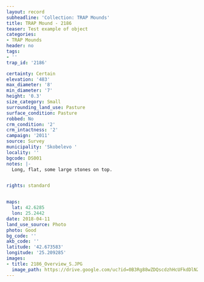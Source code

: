 ```yaml
---
layout: record
subheadline: 'Collection: TRAP Mounds'
title: TRAP Mound - 2186
teaser: Test example of object
categories:
- TRAP Mounds
header: no
tags:
- ''
trap_id: '2186'

certainty: Certain
elevation: '483'
max_diameter: '8'
min_diameter: '7'
height: '0.3'
size_category: Small
surrounding_land_use: Pasture
surface_condition: Pasture
robbed: No
crm_condition: '2'
crm_intactness: '2'
campaign: '2011'
source: Survey
municipality: 'Skobelevo '
locality: ''
bgcode: DS001
notes: |-
  Long, flat, some large stones on top.


rights: standard


maps:
  lat: 42.6285
  lon: 25.2442
date: 2018-04-11
land_use_source: Photo
photo: Good
bg_code: ''
akb_code: ''
latitude: '42.673583'
longitude: '25.209285'
images:
- title: 2186_Overview_S.JPG
  image_path: https://drive.google.com/uc?id=0B3Rg88wZDQscdzhHcUFkdDlNZ2c
---
```

